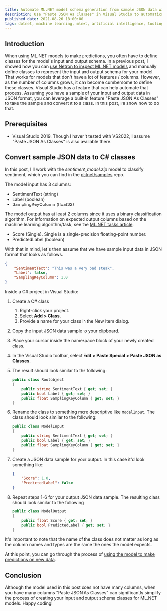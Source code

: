 ```yaml
---
title: Automate ML.NET model schema generation from sample JSON data with Visual Studio
description: Use "Paste JSON As Classes" in Visual Studio to automatically generate model input and output schema classes for your ML.NET models using JSON data samples.
published_date: 2021-08-26 18:00:00
tags: dotnet, machine learning, mlnet, artificial intelligence, tooling, visual studio
---
```


## Introduction

When using ML.NET models to make predictions, you often have to define classes for the model's input and output schema. In a previous post, I showed how you can [use Netron to inspect ML.NET models](/posts/inspect-mlnet-models-netron.html) and manually define classes to represent the input and output schema for your model. That works for models that don't have a lot of features / columns. However, as the number of columns grows, it can become cumbersome to define these classes. Visual Studio has a feature that can help automate that process. Assuming you have a sample of your input and output data in JSON format, you can leverage a built-in feature "Paste JSON As Classes" to take the sample and convert it to a class. In this post, I'll show how to do that.

## Prerequisites

- Visual Studio 2019. Though I haven't tested with VS2022, I assume "Paste JSON As Classes" is also available there.

## Convert sample JSON data to C# classes

In this post, I'll work with the *sentiment_model.zip* model to classify sentiment, which you can find in the [dotnet/samples](https://github.com/dotnet/samples/blob/main/machine-learning/models/sentimentanalysis/sentiment_model.zip) repo.

The model input has 3 columns:

- SentimentText (string)
- Label (boolean)
- SamplingKeyColumn (float32)

The model output has at least 2 columns since it uses a binary classification algorithm. For information on expected output columns based on the machine learning algorithm/task, see the [ML.NET tasks article](https://docs.microsoft.com/dotnet/machine-learning/resources/tasks#binary-classification-inputs-and-outputs).

- Score (Single). Single is a single-precision floating-point number.
- PredictedLabel (boolean)

With that in mind, let's then assume that we have sample input data in JSON format that looks as follows.

```json
{
    "SentimentText": "This was a very bad steak",
    "Label": false,
    "SamplingKeyColumn": 1.0
}
```

Inside a C# project in Visual Studio:

1. Create a C# class
   1. Right-click your project.
   2. Select **Add > Class**.
   3. Provide a name for your class in the New Item dialog.
2. Copy the input JSON data sample to your clipboard.
3. Place your cursor inside the namespace block of your newly created class.
4. In the Visual Studio toolbar, select **Edit > Paste Special > Paste JSON as Classes**.
5. The result should look similar to the following:

    ```csharp
    public class Rootobject
    {
        public string SentimentText { get; set; }
        public bool Label { get; set; }
        public float SamplingKeyColumn { get; set; }
    }
    ```

6. Rename the class to something more descriptive like `ModelInput`. The class should look similar to the following:

    ```csharp
    public class ModelInput
    {
        public string SentimentText { get; set; }
        public bool Label { get; set; }
        public float SamplingKeyColumn { get; set; }
    }
    ```

7. Create a JSON data sample for your output. In this case it'd look something like:

    ```json
    {
        "Score": 1.0,
        "PredictedLabel": false
    }
    ```

8. Repeat steps 1-6 for your output JSON data sample. The resulting class should look similar to the following:

    ```csharp
    public class ModelOutput
    {
        public float Score { get; set; }
        public bool PredictedLabel { get; set; }
    }
    ```

It's important to note that the name of the class does not matter as long as the column names and types are the same the ones the model expects.

At this point, you can go through the process of [using the model to make predictions on new data](https://docs.microsoft.com/dotnet/machine-learning/how-to-guides/machine-learning-model-predictions-ml-net).

## Conclusion

Although the model used in this post does not have many columns, when you have many columns "Paste JSON As Classes" can significantly simplify the process of creating your input and output schema classes for ML.NET models. Happy coding!
